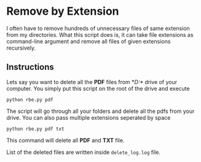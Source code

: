 # Remove by Extension

I often have to remove hundreds of unnecessary files of same extension from my directories. What this script does is, it can take file extensions as command-line argument and remove all files of given extensions recursively.

## Instructions
Lets say you want to delete all the **PDF** files from **D:\** drive of your computer. You simply put this script on the root of the drive and execute 

`python rbe.py pdf`

The script will go through all your folders and delete all the pdfs from your drive. You can also pass multiple extensions seperated by space

`python rbe.py pdf txt`

This command will delete all **PDF** and **TXT** file.

List of the deleted files are written inside `delete_log.log` file.
